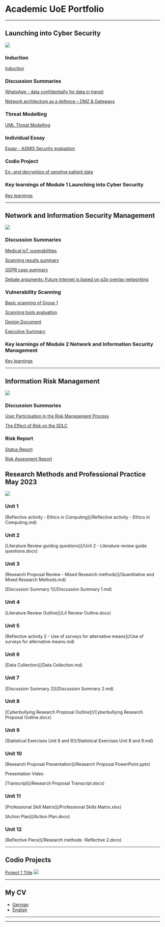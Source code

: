 # Academic UoE Portfolio

---


## Launching into Cyber Security 
<img src="images/dummy_thumbnail.jpg?raw=true"/>


### Induction 
[Induction](/Induction.md)

### Discussion Summaries
[WhatsApp - data confidentially for data in transit](/Unit1.md)

[Network architecture as a defence – DMZ & Gateways](/Unit2.md)

### Threat Modelling
[UML Threat Modelling](/UML.md)

### Individual  Essay
[Essay - ASMIS Security evaluation](/essay.md)

### Codio Project
[En- and decryption of sensitve patient data](/Codio.md)

### Key learnings of Module 1 Launching into Cyber Security 
[Key learnings](/module1.md)

---
## Network and Information Security Management
<img src="images/digital.jpg?raw=true"/>

### Discussion Summaries
[Medical IoT vunerabilities](/medical.md)

[Scanning results summary](/scanningsum.md)

[GDPR case summary](/GDPR.md)

[Debate arguments: Future Internet is based on p2p overlay networking](/debate.md)

### Vulnerability Scanning
[Basic scanning of Group 1](/scangroup.md)

[Scanning tools evaluation](/scantool.md)

[Design Document](/Designdoc.md)

[Executive Summary](exec/Exec.md)

### Key learnings of Module 2 Network and Information Security Management

[Key learnings](/module2.md)




---
## Information Risk Management
<img src="images/security-g0cc89ea1f_1920.jpg"/>


### Discussion Summaries
[User Participation in the Risk Management Process](/sample_page)

[The Effect of Risk on the SDLC](/sample_page)

### Risk Report
[Status Report](/sample_page)

[Risk Assesment Report](/sample_page)

## Research Methods and Professional Practice May 2023
<img src="images/Research.jpg"/>

### Unit 1
[Reflective activity - Ethics in Computing](/Reflective activity - Ethics in Computing.md)

### Unit 2
[Literature Review guiding questions](/Unit 2 - Literature review guide questions.docx)

### Unit 3
[Research Proposal Review - Mixed Research methods](/Quantitative and Mixed Research Methods.md)

[Discussion Summary 1](/Discussion Summary 1.md)

### Unit 4
[Literature Review Outline](/Lit Review Outline.docx)

### Unit 5
[Reflective activity 2 - Use of surveys for alternative means](/Use of surveys for alternative means.md)

### Unit 6
[Data Collection](/Data Collection.md)

### Unit 7
[Discussion Summary 2](/Discussion Summary 2.md)

### Unit 8 
[Cyberbullying Research Proposal Outline](/Cyberbullying Research Proposal Outline.docx)

### Unit 9
[Statistical Exercises Unit 8 and 9](/Statistical Exercises Unit 8 and 9.md)

### Unit 10
[Research Proposal Presentation](/Research Proposal PowerPoint.pptx)

Presentation Video

[Transcript](/Research Proposal Transcript.docx)

### Unit 11
[Professional Skill Matrix](/Professional Skills Matrix.xlsx)

[Action Plan](/Action Plan.docx)

### Unit 12
[Reflective Piece](/Research methods -Reflective 2.docx)


---
## Codio Projects 

[Project 1 Title](/sample_page)
<img src="images/dummy_thumbnail.jpg?raw=true"/>

          
---

## My CV  

- [German](/pdf/CV_Linhoff.pdf)
- [English](/pdf/CV_Linhoff.pdf)

---




---

